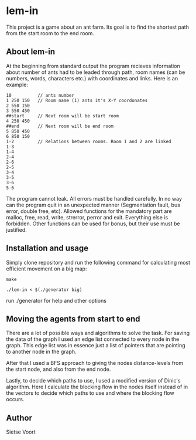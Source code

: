 # lem-in

This project is a game about an ant farm. Its goal is to find the shortest path from the start room to the end room.

## About lem-in

At the beginning from standard output the program recieves information about number of ants had to be leaded through path, room names (can be numbers, words, characters etc.) with coordinates and links. Here is an example:

```
10          // ants number
1 250 150   // Room name (1) ants it's X-Y coordonates
2 550 150
3 550 450
##start     // Next room will be start room
4 250 450
##end       // Next room will be end room
5 850 450
6 850 150
1-2         // Relations between rooms. Room 1 and 2 are linked
1-3
1-4
2-4
2-6
2-5
3-4
3-5
3-6
5-6
```

The program cannot leak. All errors must be handled carefully. In no way can the program quit in an unexpected manner (Segmentation fault, bus error, double free, etc).
Allowed functions for the mandatory part are malloc, free, read, write, strerror, perror and exit. Everything else is forbidden. Other functions can be used for bonus, but their use must be justified.

## Installation and usage

Simply clone repository and run the following command for calculating most efficient movement on a big map:

```
make

./lem-in < $(./generator big)
```
run ./generator for help and other options

## Moving the agents from start to end

There are a lot of possible ways and algorithms to solve the task.
For saving the data of the graph I used an edge list connected to every node in the graph.
This edge list was in essence just a list of pointers that are pointing to another node in the graph.

After that I used a BFS approach to giving the nodes distance-levels from the start node, and also from the end node.

Lastly, to decide which paths to use, I used a modified version of Dinic's algorithm. Here I calculate the blocking flow in the nodes itself instead of in the vectors to decide which paths to use and where the blocking flow occurs.

## Author

Sietse Voort



